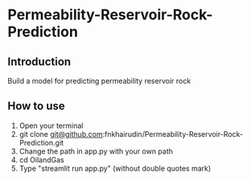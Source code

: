 # Permeability-Reservoir-Rock-Prediction

## Introduction
Build a model for predicting permeability reservoir rock

## How to use 
1. Open your terminal
2. git clone git@github.com:fnkhairudin/Permeability-Reservoir-Rock-Prediction.git
3. Change the path in app.py with your own path
3. cd OilandGas
4. Type "streamlit run app.py" (without double quotes mark)